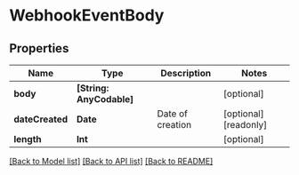 # WebhookEventBody

## Properties
Name | Type | Description | Notes
------------ | ------------- | ------------- | -------------
**body** | **[String: AnyCodable]** |  | [optional] 
**dateCreated** | **Date** | Date of creation | [optional] [readonly] 
**length** | **Int** |  | [optional] 

[[Back to Model list]](../README.md#documentation-for-models) [[Back to API list]](../README.md#documentation-for-api-endpoints) [[Back to README]](../README.md)


